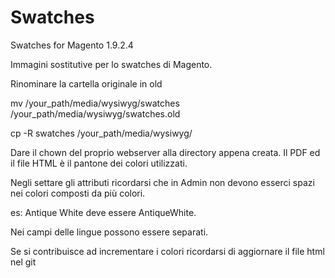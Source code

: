# Swatches
Swatches for Magento 1.9.2.4


Immagini sostitutive per lo swatches di Magento.

Rinominare la cartella originale in old

mv /your_path/media/wysiwyg/swatches /your_path/media/wysiwyg/swatches.old

cp -R swatches /your_path/media/wysiwyg/


Dare il chown del proprio webserver alla directory appena creata. Il PDF ed il file HTML è il pantone dei colori utilizzati.

Negli settare gli attributi ricordarsi che in Admin non devono esserci spazi nei colori composti da più colori.

es: Antique White deve essere AntiqueWhite.

Nei campi delle lingue possono essere separati.

Se si contribuisce ad incrementare i colori ricordarsi di aggiornare il file html nel git
